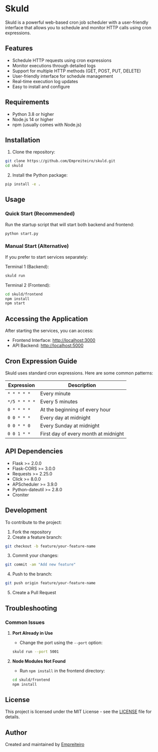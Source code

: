 # Skuld

Skuld is a powerful web-based cron job scheduler with a user-friendly interface that allows you to schedule and monitor HTTP calls using cron expressions.

## Features

- Schedule HTTP requests using cron expressions
- Monitor executions through detailed logs
- Support for multiple HTTP methods (GET, POST, PUT, DELETE)
- User-friendly interface for schedule management
- Real-time execution log updates
- Easy to install and configure

## Requirements

- Python 3.8 or higher
- Node.js 14 or higher
- npm (usually comes with Node.js)

## Installation

1. Clone the repository:
```bash
git clone https://github.com/Empreiteiro/skuld.git
cd skuld
```

2. Install the Python package:
```bash
pip install -e .
```

## Usage

### Quick Start (Recommended)

Run the startup script that will start both backend and frontend:

```bash
python start.py
```

### Manual Start (Alternative)

If you prefer to start services separately:

Terminal 1 (Backend):
```bash
skuld run
```

Terminal 2 (Frontend):
```bash
cd skuld/frontend
npm install
npm start
```

## Accessing the Application

After starting the services, you can access:

- Frontend Interface: [http://localhost:3000](http://localhost:3000)
- API Backend: [http://localhost:5000](http://localhost:5000)

## Cron Expression Guide

Skuld uses standard cron expressions. Here are some common patterns:

| Expression    | Description                                |
|---------------|--------------------------------------------|
| `* * * * *`   | Every minute                               |
| `*/5 * * * *` | Every 5 minutes                            |
| `0 * * * *`   | At the beginning of every hour            |
| `0 0 * * *`   | Every day at midnight                      |
| `0 0 * * 0`   | Every Sunday at midnight                   |
| `0 0 1 * *`   | First day of every month at midnight       |

## API Dependencies

- Flask >= 2.0.0
- Flask-CORS >= 3.0.0
- Requests >= 2.25.0
- Click >= 8.0.0
- APScheduler >= 3.9.0
- Python-dateutil >= 2.8.0
- Croniter

## Development

To contribute to the project:

1. Fork the repository
2. Create a feature branch:
```bash
git checkout -b feature/your-feature-name
```
3. Commit your changes:
```bash
git commit -am "Add new feature"
```
4. Push to the branch:
```bash
git push origin feature/your-feature-name
```
5. Create a Pull Request

## Troubleshooting

### Common Issues

1. **Port Already in Use**
   - Change the port using the `--port` option:
   ```bash
   skuld run --port 5001
   ```

2. **Node Modules Not Found**
   - Run `npm install` in the frontend directory:
   ```bash
   cd skuld/frontend
   npm install
   ```

## License

This project is licensed under the MIT License - see the [LICENSE](LICENSE) file for details.

## Author

Created and maintained by [Empreiteiro](https://github.com/Empreiteiro)
